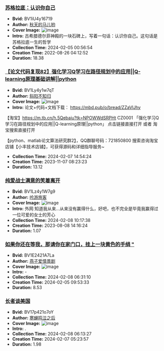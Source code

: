 ### [苏格拉底：认识你自己](https://www.bilibili.com/video/BV1iU4y16719)
- **Bvid:** BV1iU4y16719
- **Author:** [秋天的马儿哟](https://space.bilibili.com/1180413569)
- **Cover Image:** ![image](http://i1.hdslb.com/bfs/archive/d8816abb02c2571148655141a95eb67895580a97.jpg)
- **Intro:** 古希腊德尔菲神殿的一块石碑上，写着一句话：认识你自己。这句话是苏格拉底一生的哲学
- **Collection Time:** 2024-02-05 00:56:54
- **Creation Time:** 2022-08-26 04:12:52
- **Duration:** 18.38

### [【论文代码复现82】强化学习Q学习在路径规划中的应用||Q-learning原理基础讲解||python](https://www.bilibili.com/video/BV1Ly4y1w7qT)
- **Bvid:** BV1Ly4y1w7qT
- **Author:** [斜阳不知归](https://space.bilibili.com/382738043)
- **Cover Image:** ![image](http://i1.hdslb.com/bfs/archive/20e81124b8a3eb394fb4f7c3360f2fdbccebab5f.jpg)
- **Intro:** 论文+代码+文档下载：
https://mbd.pub/o/bread/ZZaVlJhy

【淘宝】https://m.tb.cn/h.5Qebaiu?tk=NPOWWdSRPHt CZ0001 「强化学习Q学习在路径规划中的应用||Q-learning原理||python」
点击链接直接打开 或者 淘宝搜索直接打开

【python、matlab论文算法研究群2】，QQ群聊号码：721850800
搜索咨询淘宝店铺【小丰技术店铺】，可获得源码和详细指导服务~
- **Collection Time:** 2024-02-07 14:54:24
- **Creation Time:** 2023-11-07 08:23:23
- **Duration:** 13.12

### [纯爱战士满意的笑着离开](https://www.bilibili.com/video/BV1Lz4y1W7g9)
- **Bvid:** BV1Lz4y1W7g9
- **Author:** [吟游旅客](https://space.bilibili.com/396791494)
- **Cover Image:** ![image](http://i2.hdslb.com/bfs/archive/b4b0c798d04d714908cdf6b3be4663ba74445a68.jpg)
- **Intro:** 外网
知道我从来...从来没有赢得什么，好吧，也不完全是毕竟我赢得过一位可爱的女士的芳心
- **Collection Time:** 2024-02-08 10:17:38
- **Creation Time:** 2023-08-08 14:16:24
- **Duration:** 1.07

### [如果你还在等我，那请你在家门口，挂上一块黄色的手绢 "](https://www.bilibili.com/video/BV1E2421A7La)
- **Bvid:** BV1E2421A7La
- **Author:** [燕子爱情景剧](https://space.bilibili.com/3493140086393146)
- **Cover Image:** ![image](http://i1.hdslb.com/bfs/archive/ed83561eaf1ddf074c2292870d07badc04451d38.jpg)
- **Intro:** -
- **Collection Time:** 2024-02-08 06:31:10
- **Creation Time:** 2024-02-05 09:53:33
- **Duration:** 8.53

### [长者谈美国](https://www.bilibili.com/video/BV17p421o7oY)
- **Bvid:** BV17p421o7oY
- **Author:** [寒蝉鸣泣之后](https://space.bilibili.com/1698511085)
- **Cover Image:** ![image](http://i0.hdslb.com/bfs/archive/c9b21510e399e7f4f91dea25a241e5c6ca1f924c.jpg)
- **Intro:** .
- **Collection Time:** 2024-02-08 06:13:27
- **Creation Time:** 2024-02-07 05:23:57
- **Duration:** 1.98

